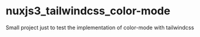 # nuxjs3_tailwindcss_color-mode
Small project just to test the implementation of color-mode with tailwindcss
